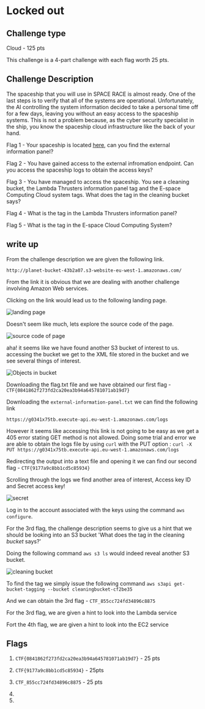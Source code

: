 # Locked out

## Challenge type 

Cloud - 125 pts

This challenge is a 4-part challenge with each flag worth 25 pts.

## Challenge Description

The spaceship that you will use in SPACE RACE is almost ready. One of the last steps is to verify that all of the systems are operational. Unfortunately, the AI controlling the system information decided to take a personal time off for a few days, leaving you without an easy access to the spaceship systems. This is not a problem because, as the cyber security specialist in the ship, you know the spaceship cloud infrastructure like the back of your hand.

Flag 1 - Your spaceship is located [here](http://planet-bucket-43b2a07.s3-website-eu-west-1.amazonaws.com/), can you find the external information panel?

Flag 2 - You have gained access to the external infromation endpoint. Can you access the spaceship logs to obtain the access keys?

Flag 3 - You have managed to access the spaceship. You see a cleaning bucket, the Lambda Thrusters information panel tag and the E-space Computing Cloud system tags. What does the tag in the cleaning bucket says?

Flag 4 - What is the tag in the Lambda Thrusters information panel?

Flag 5 - What is the tag in the E-space Cloud Computing System?

## write up

From the challenge description we are given the following link.

```http://planet-bucket-43b2a07.s3-website-eu-west-1.amazonaws.com/```

From the link it is obvious that we are dealing with another challenge involving Amazon Web services.

Clicking on the link would lead us to the following landing page.

![landing page](res/landingpage.png)

Doesn't seem like much, lets explore the source code of the page.

![source code of page](res/sourcecode.png)

aha! it seems like we have found another S3 bucket of interest to us. accessing the bucket we get to the XML file stored in the bucket and we see several things of interest.

![Objects in bucket](res/objectsinbuckets.png)

Downloading the flag.txt file and we have obtained our first flag - `CTF{0841862f273fd2ca20ea3b94a645781071ab19d7}`

Downloading the `external-information-panel.txt` we can find the following link

```https://g0341x75tb.execute-api.eu-west-1.amazonaws.com/logs```

However it seems like accessing this link is not going to be easy as we get a 405 error stating GET method is not allowed. Doing some trial and error we are able to obtain the logs file by using `curl` with the PUT option : `curl -X PUT https://g0341x75tb.execute-api.eu-west-1.amazonaws.com/logs`

Redirecting the output into a text file and opening it we can find our second flag - `CTF{9177a9c8bb1cd5c85934}`

Scrolling through the logs we find another area of interest, Access key ID and Secret access key!

![secret](res/secret.png)

Log in to the account associated with the keys using the command `aws configure`.

For the 3rd flag, the challenge description seems to give us a hint that we should be looking into an S3 bucket 'What does the tag in the cleaning _bucket_ says?'

Doing the following command `aws s3 ls` would indeed reveal another S3 bucket.

![cleaning bucket](res/cleaningbucket.png)

To find the tag we simply issue the following command `aws s3api get-bucket-tagging --bucket cleaningbucket-cf2be35`

And we can obtain the 3rd flag - `CTF_855cc724fd34896c8875`

For the 3rd flag, we are given a hint to look into the Lambda service

Fort the 4th flag, we are given a hint to look into the EC2 service 

## Flags

1. `CTF{0841862f273fd2ca20ea3b94a645781071ab19d7}` - 25 pts

2. `CTF{9177a9c8bb1cd5c85934}` - 25pts
 
3. `CTF_855cc724fd34896c8875` - 25 pts

4.

5.
